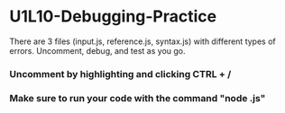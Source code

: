 # U1L10-Debugging-Practice

There are 3 files (input.js, reference.js, syntax.js) with different types of errors. 
Uncomment, debug, and test as you go. 
### Uncomment by highlighting and clicking CTRL + /
### Make sure to run your code with the command "node <file>.js"
